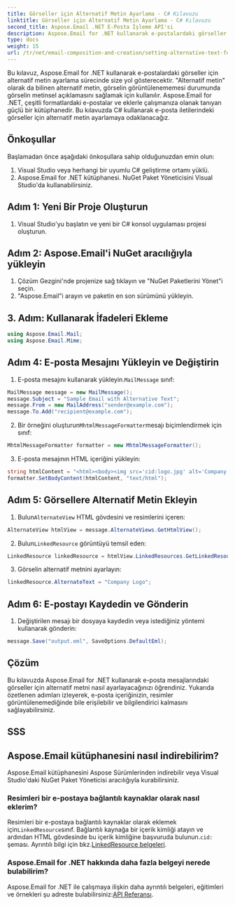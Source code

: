 ```yaml
---
title: Görseller için Alternatif Metin Ayarlama - C# Kılavuzu
linktitle: Görseller için Alternatif Metin Ayarlama - C# Kılavuzu
second_title: Aspose.Email .NET E-Posta İşleme API'si
description: Aspose.Email for .NET kullanarak e-postalardaki görseller için alternatif metin ayarlamayı öğrenin. Net alternatif metinle erişilebilirliği sağlayın. Belgeler ve kod dahildir.
type: docs
weight: 15
url: /tr/net/email-composition-and-creation/setting-alternative-text-for-images-csharp-guide/
---
```


Bu kılavuz, Aspose.Email for .NET kullanarak e-postalardaki görseller için alternatif metin ayarlama sürecinde size yol gösterecektir. "Alternatif metin" olarak da bilinen alternatif metin, görselin görüntülenememesi durumunda görselin metinsel açıklamasını sağlamak için kullanılır. Aspose.Email for .NET, çeşitli formatlardaki e-postalar ve eklerle çalışmanıza olanak tanıyan güçlü bir kütüphanedir. Bu kılavuzda C# kullanarak e-posta iletilerindeki görseller için alternatif metin ayarlamaya odaklanacağız.

## Önkoşullar

Başlamadan önce aşağıdaki önkoşullara sahip olduğunuzdan emin olun:

1. Visual Studio veya herhangi bir uyumlu C# geliştirme ortamı yüklü.
2. Aspose.Email for .NET kütüphanesi. NuGet Paket Yöneticisini Visual Studio'da kullanabilirsiniz.

## Adım 1: Yeni Bir Proje Oluşturun

1. Visual Studio'yu başlatın ve yeni bir C# konsol uygulaması projesi oluşturun.

## Adım 2: Aspose.Email'i NuGet aracılığıyla yükleyin

1. Çözüm Gezgini'nde projenize sağ tıklayın ve "NuGet Paketlerini Yönet"i seçin.
2. "Aspose.Email"i arayın ve paketin en son sürümünü yükleyin.

## 3. Adım: Kullanarak İfadeleri Ekleme

```csharp
using Aspose.Email.Mail;
using Aspose.Email.Mime;
```

## Adım 4: E-posta Mesajını Yükleyin ve Değiştirin

1.  E-posta mesajını kullanarak yükleyin.`MailMessage` sınıf:

```csharp
MailMessage message = new MailMessage();
message.Subject = "Sample Email with Alternative Text";
message.From = new MailAddress("sender@example.com");
message.To.Add("recipient@example.com");
```

2.  Bir örneğini oluşturun`MhtmlMessageFormatter`mesajı biçimlendirmek için sınıf:

```csharp
MhtmlMessageFormatter formatter = new MhtmlMessageFormatter();
```

3. E-posta mesajının HTML içeriğini yükleyin:

```csharp
string htmlContent = "<html><body><img src='cid:logo.jpg' alt='Company Logo'></body></html>";
formatter.SetBodyContent(htmlContent, "text/html");
```

## Adım 5: Görsellere Alternatif Metin Ekleyin

1.  Bulun`AlternateView` HTML gövdesini ve resimlerini içeren:

```csharp
AlternateView htmlView = message.AlternateViews.GetHtmlView();
```

2.  Bulun`LinkedResource` görüntüyü temsil eden:

```csharp
LinkedResource linkedResource = htmlView.LinkedResources.GetLinkedResourceByContentId("logo.jpg");
```

3. Görselin alternatif metnini ayarlayın:

```csharp
linkedResource.AlternateText = "Company Logo";
```

## Adım 6: E-postayı Kaydedin ve Gönderin

1. Değiştirilen mesajı bir dosyaya kaydedin veya istediğiniz yöntemi kullanarak gönderin:

```csharp
message.Save("output.eml", SaveOptions.DefaultEml);
```

## Çözüm

Bu kılavuzda Aspose.Email for .NET kullanarak e-posta mesajlarındaki görseller için alternatif metni nasıl ayarlayacağınızı öğrendiniz. Yukarıda özetlenen adımları izleyerek, e-posta içeriğinizin, resimler görüntülenemediğinde bile erişilebilir ve bilgilendirici kalmasını sağlayabilirsiniz.

## SSS

## Aspose.Email kütüphanesini nasıl indirebilirim?

Aspose.Email kütüphanesini Aspose Sürümlerinden indirebilir veya Visual Studio'daki NuGet Paket Yöneticisi aracılığıyla kurabilirsiniz.

### Resimleri bir e-postaya bağlantılı kaynaklar olarak nasıl eklerim?

 Resimleri bir e-postaya bağlantılı kaynaklar olarak eklemek için`LinkedResource`sınıf. Bağlantılı kaynağa bir içerik kimliği atayın ve ardından HTML gövdesinde bu içerik kimliğine başvuruda bulunun.`cid:` şeması. Ayrıntılı bilgi için bkz.[LinkedResource belgeleri](https://reference.aspose.com/email/net/aspose.email/linkedresource/).
### Aspose.Email for .NET hakkında daha fazla belgeyi nerede bulabilirim?

 Aspose.Email for .NET ile çalışmaya ilişkin daha ayrıntılı belgeleri, eğitimleri ve örnekleri şu adreste bulabilirsiniz:[API Referansı](https://reference.aspose.com/email/net/).